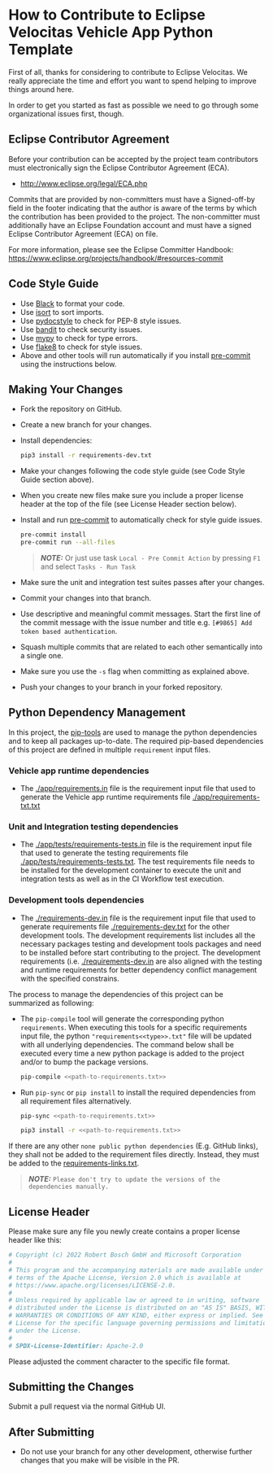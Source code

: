 # How to Contribute to Eclipse Velocitas Vehicle App Python Template

First of all, thanks for considering to contribute to Eclipse Velocitas. We really
appreciate the time and effort you want to spend helping to improve things around here.

In order to get you started as fast as possible we need to go through some organizational issues first, though.

## Eclipse Contributor Agreement

Before your contribution can be accepted by the project team contributors must
electronically sign the Eclipse Contributor Agreement (ECA).

* http://www.eclipse.org/legal/ECA.php

Commits that are provided by non-committers must have a Signed-off-by field in
the footer indicating that the author is aware of the terms by which the
contribution has been provided to the project. The non-committer must
additionally have an Eclipse Foundation account and must have a signed Eclipse
Contributor Agreement (ECA) on file.

For more information, please see the Eclipse Committer Handbook:
https://www.eclipse.org/projects/handbook/#resources-commit

## Code Style Guide
* Use [Black](https://black.readthedocs.io/) to format your code.
* Use [isort](https://isort.readthedocs.io/) to sort imports.
* Use [pydocstyle](https://pydocstyle.readthedocs.io/) to check for PEP-8 style issues.
* Use [bandit](https://pypi.org/project/bandit/) to check security issues.
* Use [mypy](https://mypy.readthedocs.io/) to check for type errors.
* Use [flake8](https://flake8.readthedocs.io/) to check for style issues.
* Above and other tools will run automatically if you install
 [pre-commit](https://pre-commit.com/) using the instructions below.

## Making Your Changes

* Fork the repository on GitHub.
* Create a new branch for your changes.
* Install dependencies:

   ```bash
   pip3 install -r requirements-dev.txt
   ```
* Make your changes following the code style guide (see Code Style Guide section above).
* When you create new files make sure you include a proper license header at the top of the file (see License Header section below).
* Install and run [pre-commit](https://pre-commit.com/) to automatically check for style guide issues.
    ```bash
    pre-commit install
    pre-commit run --all-files
    ```
   > **_NOTE:_** Or just use task `Local - Pre Commit Action` by pressing `F1` and select `Tasks - Run Task`
* Make sure the unit and integration test suites passes after your changes.
* Commit your changes into that branch.
* Use descriptive and meaningful commit messages. Start the first line of the commit message with the issue number and title e.g. `[#9865] Add token based authentication`.
* Squash multiple commits that are related to each other semantically into a single one.
* Make sure you use the `-s` flag when committing as explained above.
* Push your changes to your branch in your forked repository.

## Python Dependency Management

In this project, the [pip-tools](https://github.com/jazzband/pip-tools) are used to manage the python dependencies and to keep all packages up-to-date. The required pip-based dependencies of this project are defined in multiple `requirement` input files.

### Vehicle app runtime dependencies
* The [./app/requirements.in](./app/requirements.in) file is the requirement input file that used to generate the Vehicle app runtime requirements file [./app/requirements-txt.txt](./app/requirements.txt)

### Unit and Integration testing dependencies
* The [./app/tests/requirements-tests.in](./app/tests/requirements-tests.in) file is the requirement input file that used to generate the testing requirements file [./app/tests/requirements-tests.txt](./app/tests/requirements-tests.txt). The test requirements file needs to be installed for the development container to execute the unit and integration tests as well as in the CI Workflow test execution.

### Development tools dependencies
* The [./requirements-dev.in](./requirements-dev.in) file is the requirement input file that used to generate requirements file [./requirements-dev.txt](./requirements-dev.txt) for the other development tools. The development requirements list includes all the necessary packages testing and development tools packages and need to be installed before start contributing to the project. The development requirements (i.e. [./requirements-dev.in](./requirements-dev.in) are also aligned with the testing and runtime requirements for better dependency conflict management with the specified constrains.

The process to manage the dependencies of this project can be summarized as following:
* The `pip-compile` tool will generate the corresponding python `requirements`. When executing this tools for a specific requirements input file, the python `"requirements<<type>>.txt"` file will be updated with all underlying dependencies. The command below shall be executed every time a new python package is added to the project and/or to bump the package versions.

   ```bash
   pip-compile <<path-to-requirements.txt>>
   ```

* Run `pip-sync` or `pip install` to install the required dependencies from all requirement files alternatively.
   ```bash
   pip-sync <<path-to-requirements.txt>>
   ```
   ```bash
   pip3 install -r <<path-to-requirements.txt>>
   ```

If there are any other `none public python dependencies` (E.g. GitHub links), they shall not be added to the requirement files directly. Instead, they must be added to the [requirements-links.txt](./app/requirements-links.txt).

> **_NOTE:_** `Please don't try to update the versions of the dependencies manually.`

## License Header

Please make sure any file you newly create contains a proper license header like this:

```python
# Copyright (c) 2022 Robert Bosch GmbH and Microsoft Corporation
#
# This program and the accompanying materials are made available under the
# terms of the Apache License, Version 2.0 which is available at
# https://www.apache.org/licenses/LICENSE-2.0.
#
# Unless required by applicable law or agreed to in writing, software
# distributed under the License is distributed on an "AS IS" BASIS, WITHOUT
# WARRANTIES OR CONDITIONS OF ANY KIND, either express or implied. See the
# License for the specific language governing permissions and limitations
# under the License.
#
# SPDX-License-Identifier: Apache-2.0
```
Please adjusted the comment character to the specific file format.

## Submitting the Changes

Submit a pull request via the normal GitHub UI.

## After Submitting

* Do not use your branch for any other development, otherwise further changes that you make will be visible in the PR.
